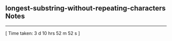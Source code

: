<h2>longest-substring-without-repeating-characters Notes</h2><hr>[ Time taken: 3 d 10 hrs 52 m 52 s ]